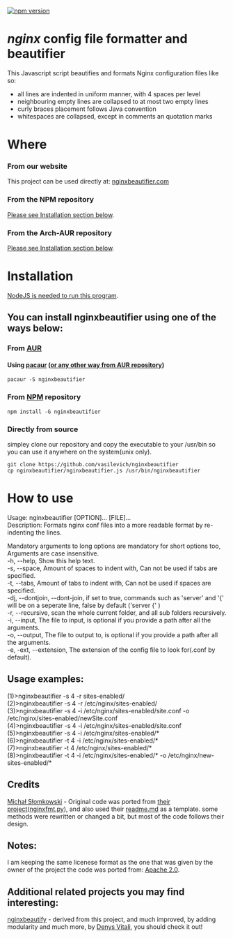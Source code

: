 [![npm version](https://badge.fury.io/js/nginxbeautifier.svg)](https://www.npmjs.com/package/nginxbeautifier)
# *nginx* config file formatter and beautifier
This Javascript script beautifies and formats Nginx configuration files like so:

* all lines are indented in uniform manner, with 4 spaces per level
* neighbouring empty lines are collapsed to at most two empty lines
* curly braces placement follows Java convention
* whitespaces are collapsed, except in comments an quotation marks

# Where
### From our website
This project can be used directly at:
[nginxbeautifier.com](http://nginxbeautifier.com)
### From the NPM repository
[Please see Installation section below](#Installation_14).
### From the Arch-AUR repository
[Please see Installation section below](#Installation_14).
# Installation
[NodeJS is needed to run this program](https://nodejs.org/en/download/package-manager/).
## You can install nginxbeautifier using one of the ways below:
### From [AUR](https://aur.archlinux.org/packages/nginxbeautifier)
#### Using [pacaur](https://aur.archlinux.org/packages/pacaur) ([or any other way from AUR repository](https://wiki.archlinux.org/index.php/Arch_User_Repository))
```
pacaur -S nginxbeautifier
```
### From [NPM](https://www.npmjs.com/package/nginxbeautifier) repository
```
npm install -G nginxbeautifier
```
### Directly from source
simpley clone our repository and copy the executable to your /usr/bin so you can use it anywhere on the system(unix only).
```
git clone https://github.com/vasilevich/nginxbeautifier
cp nginxbeautifier/nginxbeautifier.js /usr/bin/nginxbeautifier
```

# How to use
Usage: nginxbeautifier [OPTION]... [FILE]...  
Description: Formats nginx conf files into a more readable format by re-indenting the lines.  
  
Mandatory arguments to long options are mandatory for short options too, Arguments are case insensitive.  
-h, --help,  Show this help text.  
-s, --space,  Amount of spaces to indent with, Can not be used if tabs are specified.  
-t, --tabs,  Amount of tabs to indent with, Can not be used if spaces are specified.  
-dj, --dontjoin, --dont-join,  if set to true, commands such as 'server' and '{' will be on a seperate line, false by default ('server {' )  
-r, --recursive,  scan the whole current folder, and all sub folders recursively.  
-i, --input,  The file to input, is optional if you provide a path after all the arguments.  
-o, --output,  The file to output to, is optional if you provide a path after all the arguments.  
-e, -ext, --extension,  The extension of the config file to look for(.conf by default).  
  
## Usage examples:
(1)>nginxbeautifier -s 4 -r sites-enabled/  
(2)>nginxbeautifier -s 4 -r /etc/nginx/sites-enabled/  
(3)>nginxbeautifier -s 4 -i /etc/nginx/sites-enabled/site.conf -o /etc/nginx/sites-enabled/newSite.conf  
(4)>nginxbeautifier -s 4 -i /etc/nginx/sites-enabled/site.conf  
(5)>nginxbeautifier -s 4 -i /etc/nginx/sites-enabled/*  
(6)>nginxbeautifier -t 4 -i /etc/nginx/sites-enabled/*  
(7)>nginxbeautifier -t 4 /etc/nginx/sites-enabled/*  
(8)>nginxbeautifier -t 4 -i /etc/nginx/sites-enabled/* -o /etc/nginx/new-sites-enabled/* 


## Credits

[Michał Słomkowski](https://github.com/1connect) - Original code was ported from [their project](https://github.com/1connect/nginx-config-formatter)([nginxfmt.py](https://github.com/1connect/nginx-config-formatter/blob/master/nginxfmt.py)), and also used their [readme.md](https://github.com/1connect/nginx-config-formatter/blob/master/README.md) as a template.
some methods were rewritten or changed a bit, but most of the code follows their design.


## Notes:
I am keeping the same licenese format as the one that was given by the owner of the project the code was ported from: [Apache 2.0](https://github.com/vasilevich/nginxbeautifier/blob/master/LICENSE).


## Additional related projects you may find interesting:
[nginxbeautify](https://github.com/denysvitali/nginxbeautify) - derived from this project, and much improved, by adding modularity and much more, by [Denys Vitali](https://github.com/denysvitali), you should check it out!  
